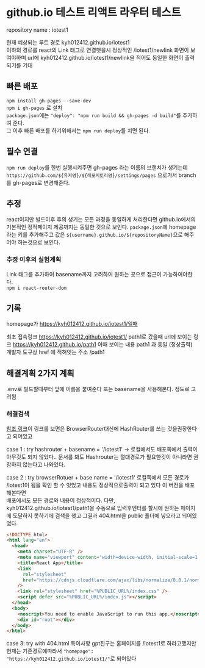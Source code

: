 # github.io 테스트 리액트 라우터 테스트

repository name : iotest1

현재 예상되는 루트 경로 kyh012412.github.io/iotest1  
이하의 경로를 react의 Link 태그로 연결햇을시 정상적인 /iotest1/newlink 화면이 보여야하며
url에 kyh012412.github.io/iotest1/newlink을 적어도 동일한 화면이 출력되기를 기대

## 빠른 배포

`npm install gh-pages --save-dev`  
`npm i gh-pages` 로 설치  
`package.json`에는 `"deploy": "npm run build && gh-pages -d build"`를 추가하여 준다.  
그 이후 빠른 배포를 하기위해서는 `npm run deploy`를 치면 된다.

## 필수 연결

`npm run deploy`를 한번 실행시켜주면 gh-pages 라는 이름의 브랜치가 생기는데
`https://github.com/${유저명}/${레포지토리명}/settings/pages` 으로가서
branch를 gh-pages로 변경해준다.

## 추정

react이지만 빌드이후 후의 생기는 모든 과정을 동일하게 처리한다면
github.io에서의 기본적인 정적페이지 제공까지는 동일한 것으로 보인다.
`package.json`에 homepage라는 키를 추가해주고 값은 `${username}.github.io/${repositoryName}`으로 해주어야 하는것으로 보인다.

### 추정 이후의 실험계획

Link 태그를 추가하여 basename까지 고려하여 원하는 곳으로 접근이 가능하여야한다.  
`npm i react-router-dom`

## 기록

homepage가 https://kyh012412.github.io/iotest1/일때

최초 접속링크 https://kyh012412.github.io/iotest1/
path1로 갔을때 url에 보이는 링크
https://kyh012412.github.io/path1
이때 보이는 내용 path1 과 동일 (정상출력)
개발자 도구상 href 에 적혀잇는 주소 /path1

## 해결계획 2가지 계획

.env로 빌드할때부터 앞에 이름을 붙여준다 또는
basename을 사용해본다. 정도로 고려됨

### 해결검색

[참조 링크](https://velog.io/@wlwl99/GitHub-Pages-%EB%B0%B0%ED%8F%AC%ED%95%98%EB%8A%94-%EB%B2%95)이 링크를 보면은 BrowserRouter대신에
HashRouter를 쓰는 것을권장한다고 되어있고

case 1 : try hashrouter + basename = '/iotest1' -> 로컬에서도 배포쪽에서 출력이 아무것도 되지 않았다..
문서를 봐도 Hashrouter는 절대경로가 필요한것이 아니라면 권장하지 않는다고 나와있다.

case 2 : try browserRotuer + base name = '/iotest1' 로컬쪽에서 모든 경로가 /iotest1이 됨을 확인 할 수 잇었고
내용도 정상적으로출력이 되고 있다 이 버전을 배포해본다면  
배포에서도 모든 경로와 내용이 정상적이다. 다만,  
kyh012412.github.io/iotest1/path1을 수동으로 입력후엔터를 할시에 원하는 페이지에 도달하지 못하기에
검색을 햇고 그결과 404.html을 public 폴더에 넣으라고 되어있었다.

```html
<!DOCTYPE html>
<html lang="en">
  <head>
    <meta charset="UTF-8" />
    <meta name="viewport" content="width=device-width, initial-scale=1.0" />
    <title>React App</title>
    <link
      rel="stylesheet"
      href="https://cdnjs.cloudflare.com/ajax/libs/normalize/8.0.1/normalize.min.css"
    />
    <link rel="stylesheet" href="%PUBLIC_URL%/index.css" />
    <script defer src="%PUBLIC_URL%/index.js"></script>
  </head>
  <body>
    <noscript>You need to enable JavaScript to run this app.</noscript>
    <div id="root"></div>
  </body>
</html>
```

case 3: try with 404.html
특이사항 gpt친구는 홈페이지를 /iotest1로 하라고했지만 현재는 기존경로에따라서
`"homepage": "https://kyh012412.github.io/iotest1/"`로 되어있다
